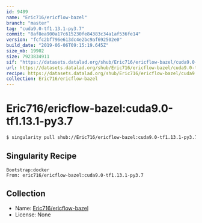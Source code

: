 ```yaml
---
id: 9489
name: "Eric716/ericflow-bazel"
branch: "master"
tag: "cuda9.0-tf1.13.1-py3.7"
commit: "8af8ea900a17c615230fe84383c34a1af536fe14"
version: "fcfc2bf796e613dc4e2bc9af692502e0"
build_date: "2019-06-06T09:15:19.645Z"
size_mb: 19902
size: 7923834911
sif: "https://datasets.datalad.org/shub/Eric716/ericflow-bazel/cuda9.0-tf1.13.1-py3.7/2019-06-06-8af8ea90-fcfc2bf7/fcfc2bf796e613dc4e2bc9af692502e0.simg"
url: https://datasets.datalad.org/shub/Eric716/ericflow-bazel/cuda9.0-tf1.13.1-py3.7/2019-06-06-8af8ea90-fcfc2bf7/
recipe: https://datasets.datalad.org/shub/Eric716/ericflow-bazel/cuda9.0-tf1.13.1-py3.7/2019-06-06-8af8ea90-fcfc2bf7/Singularity
collection: Eric716/ericflow-bazel
---
```


# Eric716/ericflow-bazel:cuda9.0-tf1.13.1-py3.7

```bash
$ singularity pull shub://Eric716/ericflow-bazel:cuda9.0-tf1.13.1-py3.7
```

## Singularity Recipe

```singularity
Bootstrap:docker  
From: eric716/ericflow-bazel:cuda9.0-tf1.13.1-py3.7
```

## Collection

 - Name: [Eric716/ericflow-bazel](https://github.com/Eric716/ericflow-bazel)
 - License: None

